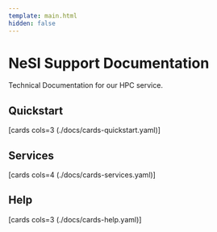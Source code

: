 ```yaml
---
template: main.html
hidden: false
---
```



# NeSI Support Documentation

Technical Documentation for our HPC service.

## Quickstart

[cards cols=3 (./docs/cards-quickstart.yaml)]

## Services

[cards cols=4 (./docs/cards-services.yaml)]

## Help

[cards cols=3 (./docs/cards-help.yaml)]
